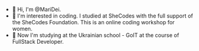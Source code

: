 - 👋 Hi, I'm @MariDei.
- 👀 I'm interested in coding. I studied at SheCodes with the full support of the SheCodes Foundation. This is an online coding workshop for women.
- 🌱 Now I'm studying at the Ukrainian school - GoIT at the course of FullStack Developer.
<!---
MariDei/MariDei is a ✨ special ✨ repository because its `README.md` (this file) appears on your GitHub profile.
You can click the Preview link to take a look at your changes.
--->
